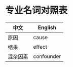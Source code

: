 # 专业名词对照表


| 中文 | English |
| ------ | ------ | 
| 原因 | cause |
| 结果 | effect |
| 混杂因素 |  confounder |